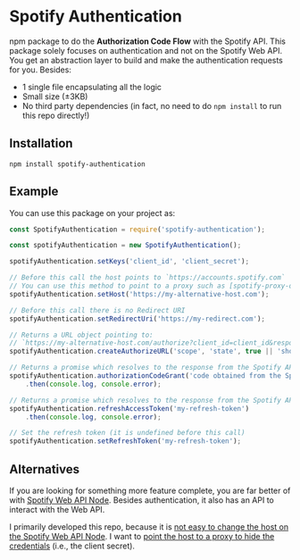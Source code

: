 # Spotify Authentication

npm package to do the **Authorization Code Flow** with the Spotify API. This package solely focuses on authentication and not on the Spotify Web API. You get an abstraction layer to build and make the authentication requests for you. Besides:
 - 1 single file encapsulating all the logic
 - Small size (±3KB)
 - No third party dependencies (in fact, no need to do `npm install` to run this repo directly!)
 
## Installation
`npm install spotify-authentication`

## Example

You can use this package on your project as:
```javascript
const SpotifyAuthentication = require('spotify-authentication');

const spotifyAuthentication = new SpotifyAuthentication();

spotifyAuthentication.setKeys('client_id', 'client_secret');

// Before this call the host points to `https://accounts.spotify.com`
// You can use this method to point to a proxy such as [spotify-proxy-oauth2](https://github.com/antonio-ramadas/spotify-proxy-oauth2)
spotifyAuthentication.setHost('https://my-alternative-host.com');

// Before this call there is no Redirect URI
spotifyAuthentication.setRedirectUri('https://my-redirect.com');

// Returns a URL object pointing to:
// `https://my-alternative-host.com/authorize?client_id=client_id&response_type=code&redirect_uri=https%3A%2F%2Fmy-redirect.com%2F&state=state&scope=scope&show_dialog=true`
spotifyAuthentication.createAuthorizeURL('scope', 'state', true || 'showDialog');

// Returns a promise which resolves to the response from the Spotify API
spotifyAuthentication.authorizationCodeGrant('code obtained from the Spotify API from the previous interaction')
    .then(console.log, console.error);

// Returns a promise which resolves to the response from the Spotify API
spotifyAuthentication.refreshAccessToken('my-refresh-token')
    .then(console.log, console.error);

// Set the refresh token (it is undefined before this call)
spotifyAuthentication.setRefreshToken('my-refresh-token');

```

## Alternatives

If you are looking for something more feature complete, you are far better of with [Spotify Web API Node](https://github.com/thelinmichael/spotify-web-api-node). Besides authentication, it also has an API to interact with the Web API.

I primarily developed this repo, because it is [not easy to change the host on the Spotify Web API Node](https://github.com/thelinmichael/spotify-web-api-node/blob/2fcd60c30368255dab658b534b4229909ace5d43/src/authentication-request.js#L5). I want to [point the host to a proxy to hide the credentials](https://github.com/antonio-ramadas/spotify-proxy-oauth2) (i.e., the client secret).
